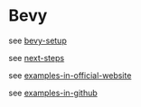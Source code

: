 # Bevy

see [bevy-setup](https://bevyengine.org/learn/quick-start/getting-started/setup/)

see [next-steps](https://bevyengine.org/learn/quick-start/next-steps/)

see [examples-in-official-website](https://bevyengine.org/examples/)

see [examples-in-github](https://github.com/bevyengine/bevy/tree/latest/examples#2d-rendering)
